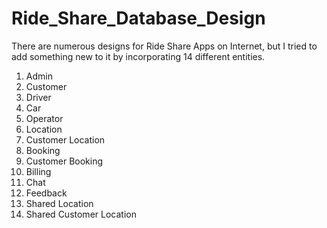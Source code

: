 # Ride_Share_Database_Design

There are numerous designs for Ride Share Apps on Internet, but I tried to add something new to it by incorporating 14 different entities.

1. Admin
2. Customer
3. Driver
4. Car
5. Operator
6. Location
7. Customer Location
8. Booking
9. Customer Booking
10. Billing
11. Chat
12. Feedback
13. Shared Location
14. Shared Customer Location
